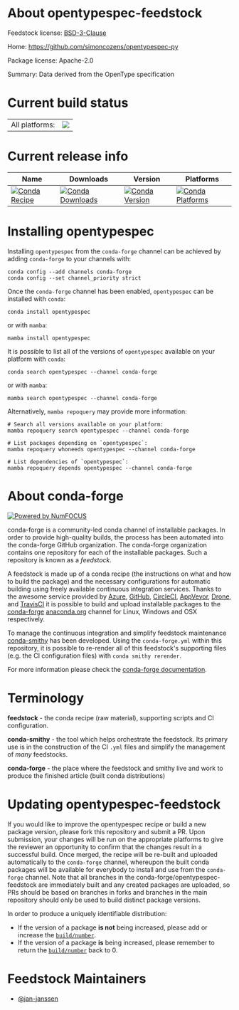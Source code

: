 About opentypespec-feedstock
============================

Feedstock license: [BSD-3-Clause](https://github.com/conda-forge/opentypespec-feedstock/blob/main/LICENSE.txt)

Home: https://github.com/simoncozens/opentypespec-py

Package license: Apache-2.0

Summary: Data derived from the OpenType specification

Current build status
====================


<table><tr><td>All platforms:</td>
    <td>
      <a href="https://dev.azure.com/conda-forge/feedstock-builds/_build/latest?definitionId=16956&branchName=main">
        <img src="https://dev.azure.com/conda-forge/feedstock-builds/_apis/build/status/opentypespec-feedstock?branchName=main">
      </a>
    </td>
  </tr>
</table>

Current release info
====================

| Name | Downloads | Version | Platforms |
| --- | --- | --- | --- |
| [![Conda Recipe](https://img.shields.io/badge/recipe-opentypespec-green.svg)](https://anaconda.org/conda-forge/opentypespec) | [![Conda Downloads](https://img.shields.io/conda/dn/conda-forge/opentypespec.svg)](https://anaconda.org/conda-forge/opentypespec) | [![Conda Version](https://img.shields.io/conda/vn/conda-forge/opentypespec.svg)](https://anaconda.org/conda-forge/opentypespec) | [![Conda Platforms](https://img.shields.io/conda/pn/conda-forge/opentypespec.svg)](https://anaconda.org/conda-forge/opentypespec) |

Installing opentypespec
=======================

Installing `opentypespec` from the `conda-forge` channel can be achieved by adding `conda-forge` to your channels with:

```
conda config --add channels conda-forge
conda config --set channel_priority strict
```

Once the `conda-forge` channel has been enabled, `opentypespec` can be installed with `conda`:

```
conda install opentypespec
```

or with `mamba`:

```
mamba install opentypespec
```

It is possible to list all of the versions of `opentypespec` available on your platform with `conda`:

```
conda search opentypespec --channel conda-forge
```

or with `mamba`:

```
mamba search opentypespec --channel conda-forge
```

Alternatively, `mamba repoquery` may provide more information:

```
# Search all versions available on your platform:
mamba repoquery search opentypespec --channel conda-forge

# List packages depending on `opentypespec`:
mamba repoquery whoneeds opentypespec --channel conda-forge

# List dependencies of `opentypespec`:
mamba repoquery depends opentypespec --channel conda-forge
```


About conda-forge
=================

[![Powered by
NumFOCUS](https://img.shields.io/badge/powered%20by-NumFOCUS-orange.svg?style=flat&colorA=E1523D&colorB=007D8A)](https://numfocus.org)

conda-forge is a community-led conda channel of installable packages.
In order to provide high-quality builds, the process has been automated into the
conda-forge GitHub organization. The conda-forge organization contains one repository
for each of the installable packages. Such a repository is known as a *feedstock*.

A feedstock is made up of a conda recipe (the instructions on what and how to build
the package) and the necessary configurations for automatic building using freely
available continuous integration services. Thanks to the awesome service provided by
[Azure](https://azure.microsoft.com/en-us/services/devops/), [GitHub](https://github.com/),
[CircleCI](https://circleci.com/), [AppVeyor](https://www.appveyor.com/),
[Drone](https://cloud.drone.io/welcome), and [TravisCI](https://travis-ci.com/)
it is possible to build and upload installable packages to the
[conda-forge](https://anaconda.org/conda-forge) [anaconda.org](https://anaconda.org/)
channel for Linux, Windows and OSX respectively.

To manage the continuous integration and simplify feedstock maintenance
[conda-smithy](https://github.com/conda-forge/conda-smithy) has been developed.
Using the ``conda-forge.yml`` within this repository, it is possible to re-render all of
this feedstock's supporting files (e.g. the CI configuration files) with ``conda smithy rerender``.

For more information please check the [conda-forge documentation](https://conda-forge.org/docs/).

Terminology
===========

**feedstock** - the conda recipe (raw material), supporting scripts and CI configuration.

**conda-smithy** - the tool which helps orchestrate the feedstock.
                   Its primary use is in the construction of the CI ``.yml`` files
                   and simplify the management of *many* feedstocks.

**conda-forge** - the place where the feedstock and smithy live and work to
                  produce the finished article (built conda distributions)


Updating opentypespec-feedstock
===============================

If you would like to improve the opentypespec recipe or build a new
package version, please fork this repository and submit a PR. Upon submission,
your changes will be run on the appropriate platforms to give the reviewer an
opportunity to confirm that the changes result in a successful build. Once
merged, the recipe will be re-built and uploaded automatically to the
`conda-forge` channel, whereupon the built conda packages will be available for
everybody to install and use from the `conda-forge` channel.
Note that all branches in the conda-forge/opentypespec-feedstock are
immediately built and any created packages are uploaded, so PRs should be based
on branches in forks and branches in the main repository should only be used to
build distinct package versions.

In order to produce a uniquely identifiable distribution:
 * If the version of a package **is not** being increased, please add or increase
   the [``build/number``](https://docs.conda.io/projects/conda-build/en/latest/resources/define-metadata.html#build-number-and-string).
 * If the version of a package **is** being increased, please remember to return
   the [``build/number``](https://docs.conda.io/projects/conda-build/en/latest/resources/define-metadata.html#build-number-and-string)
   back to 0.

Feedstock Maintainers
=====================

* [@jan-janssen](https://github.com/jan-janssen/)

